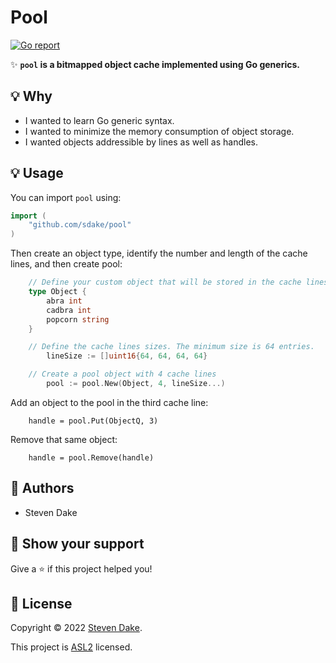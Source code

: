 # Pool
[![Go report](https://goreportcard.com/badge/github.com/sdake/pool)](https://goreportcard.com/report/github.com/sdake/pool)

✨ **`pool` is a bitmapped object cache implemented using Go generics.**

## 💡 Why

- I wanted to learn Go generic syntax.
- I wanted to minimize the memory consumption of object storage.
- I wanted objects addressible by lines as well as handles.

## 💡 Usage

You can import `pool` using:

```go
import (
    "github.com/sdake/pool"
)
```

Then create an object type, identify the number and length of the cache lines, and then create pool:

```go
	// Define your custom object that will be stored in the cache lines.
	type Object {
		abra int
		cadbra int
		popcorn string
	}

	// Define the cache lines sizes. The minimum size is 64 entries.
        lineSize := []uint16{64, 64, 64, 64}

	// Create a pool object with 4 cache lines
        pool := pool.New(Object, 4, lineSize...)
```

Add an object to the pool in the third cache line:
```
	handle = pool.Put(ObjectQ, 3)
```

Remove that same object:
```
	handle = pool.Remove(handle)
```

## 👤 Authors

- Steven Dake

## 💫 Show your support

Give a ⭐️ if this project helped you!

## 📝 License

Copyright © 2022 [Steven Dake](https://github.com/sdake).

This project is [ASL2](./LICENSE) licensed.
